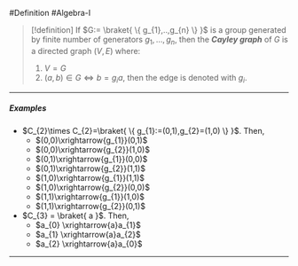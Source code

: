 #Definition #Algebra-I 

> [!definition]
> If $G:= \braket{ \{ g_{1},..,g_{n} \}  }$ is a group generated by finite number of generators $g_{1},\dots,g_{n}$, then the ***Cayley graph*** of $G$ is a directed graph $(V,E)$ where:
> 1. $V=G$
> 2. $(a,b)\in G \iff b=g_{i}a$, then the edge is denoted with $g_{i}$.
---
##### Examples
- $C_{2}\times C_{2}=\braket{ \{ g_{1}:=(0,1),g_{2}=(1,0) \}  }$. Then, 
	- $(0,0)\xrightarrow{g_{1}}(0,1)$
	- $(0,0)\xrightarrow{g_{2}}(1,0)$
	- $(0,1)\xrightarrow{g_{1}}(0,0)$
	- $(0,1)\xrightarrow{g_{2}}(1,1)$
	- $(1,0)\xrightarrow{g_{1}}(1,1)$
	- $(1,0)\xrightarrow{g_{2}}(0,0)$
	- $(1,1)\xrightarrow{g_{1}}(1,0)$
	- $(1,1)\xrightarrow{g_{2}}(0,1)$
- $C_{3} = \braket{ a  }$. Then,
	- $a_{0} \xrightarrow{a}a_{1}$
	- $a_{1} \xrightarrow{a}a_{2}$
	- $a_{2} \xrightarrow{a}a_{0}$
---